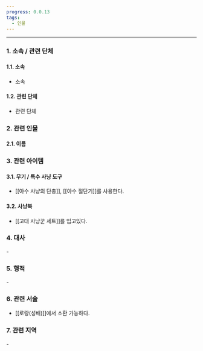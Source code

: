 ```yaml
---
progress: 0.0.13
tags:
  - 인물
---
```

---
### 1. 소속 / 관련 단체
#### 1.1. 소속
- 소속
#### 1.2. 관련 단체
- 관련 단체
### 2. 관련 인물
#### 2.1. 이름

### 3. 관련 아이템
#### 3.1. 무기 / 특수 사냥 도구
- [[야수 사냥의 단총]], [[야수 절단기]]를 사용한다.
#### 3.2. 사냥복 
- [[고대 사냥꾼 세트]]를 입고있다.
### 4. 대사
\-

### 5. 행적
\-
### 6. 관련 서술
- [[로랑(성배)]]에서 소환 가능하다.
### 7. 관련 지역
\-